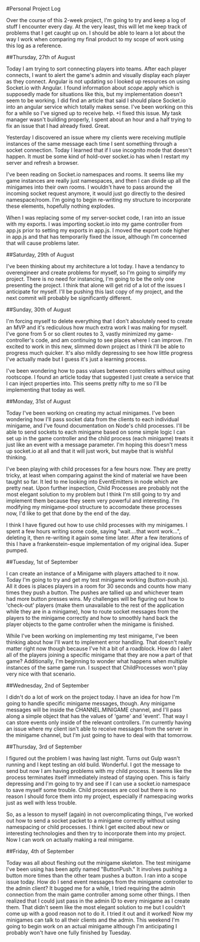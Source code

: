 #Personal Project Log

Over the course of this 2-week project, I'm going to try and keep a log of stuff I encounter every day. At the very least, this will
let me keep track of problems that I get caught up on. I should be able to learn a lot about the way I work when comparing my final
product to my scope of work using this log as a reference.

##Thursday, 27th of August

Today I am trying to sort connecting players into teams. After each player connects, I want to alert the game's admin and visually display each player as they connect. Angular is not updating so I looked up resources on using Socket.io with Angular. I found information about $scope.$apply which is supposedly made for situations like this, but my implementation doesn't seem to be working. I did find an article that said I should place Socket.io into an angular service which totally makes sense. I've been working on this for a while so I've signed up to receive help.
+I fixed this issue. My task manager wasn't building properly, I spent about an hour and a half trying to fix an issue that I had already fixed. Great.

Yesterday I discovered an issue where my clients were receiving mutliple instances of the same message each time I sent something through a socket connection. Today I learned that if I use incognito mode that doesn't happen. It must be some kind of hold-over socket.io has when I restart my server and refresh a browser.

I've been reading on Socket.io namespaces and rooms. It seems like my game instances are really just namespaces, and then I can divide up all the minigames into their own rooms. I wouldn't have to pass around the incoming socket request anymore, it would just go directly to the desired namespace/room. I'm going to begin re-writing my structure to incorporate these elements, hopefully nothing explodes. 

When I was replacing some of my server-socket code, I ran into an issue with my exports. I was importing socket.io into my game controller from app.js prior to setting my exports in app.js. I moved the export code higher in app.js and that has temporarily fixed the issue, although I'm concerned that will cause problems later. 

##Saturday, 29th of August

I've been thinking about my architecture a lot today. I have a tendancy to overengineer and create problems for myself, so I'm going to simplify my project. There is no need for instancing, I'm going to be the only one presenting the project. I think that alone will get rid of a lot of the issues I anticipate for myself. I'll be pushing this last copy of my project, and the next commit will probably be significantly different.

##Sunday, 30th of August

I'm forcing myself to delete everything that I don't absolutely need to create an MVP and it's rediculous how much extra work I was making for myself. I've gone from 5 or so client routes to 3, vastly minimized my game-controller's code, and am continuing to see places where I can improve. I'm excited to work in this new, slimmed down project as I think I'll be able to progress much quicker.
It's also mildly depressing to see how little progress I've actually made but I guess it's just a learning process.

I've been wondering how to pass values between controllers without using rootscope. I found an article today that
suggested I just create a service that I can inject properties into. This seems pretty nifty to me so I'll be implementing
that today as well.

##Monday, 31st of August

Today I've been working on creating my actual minigames. I've been wondering how I'll pass socket data from the clients to each individual minigame,
and I've found documentation on Node's child processes. I'll be able to send sockets to each minigame based on some simple logic I can set up
in the game controller and the child process (each minigame) treats it just like an event with a message parameter. I'm hoping this doesn't
mess up socket.io at all and that it will just work, but maybe that is wishful thinking.

I've been playing with child processes for a few hours now. They are pretty tricky, at least when comparing against the kind of material we have
been taught so far. It led to me looking into EventEmitters in node which are pretty neat. Upon further inspection, Child Processes are probably
not the most elegant solution to my problem but I think I'm still going to try and implement them because they seem very powerful and interesting.
I'm modifying my minigame-pool structure to accomodate these processes now, I'd like to get that done by the end of the day.

I think I have figured out how to use child processes with my minigames. I spent a few hours writing some code, saying "wait....that wont work...",
deleting it, then re-writing it again some time later. After a few iterations of this I have a frankenstein-esque implementation of my original idea.
Super pumped.

##Tuesday, 1st of September

I can create an instance of a Minigame with players attached to it now. Today I'm going to try and get my test minigame working (button-push.js).
All it does is places players in a room for 30 seconds and counts how many times they push a button. The pushes are tallied up and whichever
team had more button presses wins. My challenges will be figuring out how to 'check-out' players (make them unavailable to the rest of
the application while they are in a minigame), how to route socket messages from the players to the minigame correctly and how to
smoothly hand back the player objects to the game controller when the minigame is finished.

While I've been working on implementing my test minigame, I've been thinking about how I'll want to implement error handling. That doesn't really
matter right now though because I've hit a bit of a roadblock. How do I alert all of the players joining a specific minigame that they
are now a part of that game? Additionally, I'm beginning to wonder what happens when multiple instances of the same game run. I suspect
that ChildProcesses won't play very nice with that scenario.

##Wednesday, 2nd of September

I didn't do a lot of work on the project today. I have an idea for how I'm going to handle specific minigame messages, though. Any minigame messages
will be inside the CHANNEL.MINIGAME channel, and I'll pass along a simple object that has the values of 'game' and 'event'. That way I can store events
only inside of the relevant controllers. I'm currently having an issue where my client isn't able to receive messages from the server in the minigame channel,
but I'm just going to have to deal with that tomorrow.

##Thursday, 3rd of September

I figured out the problem I was having last night. Turns out Gulp wasn't running and I kept testing an old build. Wonderful.
I got the message to send but now I am having problems with my child process. It seems like the process terminates itself immediately
instead of staying open. This is fairly depressing and I'm going to try and see if I can use a socket.io namespace to save myself some
trouble. Child processes are cool but there is no reason I should force them into my project, especially if namespacing works just as
well with less trouble.

So, as a lesson to myself (again) in not overcomplicating things, I've worked out how to send a socket packet to a minigame correctly
without using namespacing or child processes. I think I get excited about new or interesting technologies and then try to incorporate
them into my project. Now I can work on actually making a real minigame.

##Friday, 4th of September

Today was all about fleshing out the minigame skeleton. The test minigame I've been using has been aptly named "ButtonPush." It involves
pushing a button more times than the other team pushes a button. I ran into a scope issue today. How do I send event messages from the minigame
controller to the admin client? It bugged me for a while, I tried requiring the admin connection from the main game controller among some other
things. I then realized that I could just pass in the admin ID to every minigame as I create them. That didn't seem like the most
elegant solution to me but I couldn't come up with a good reason not to do it. I tried it out and it worked! Now my minigames can talk
to all their clients and the admin. This weekend I'm going to begin work on an actual minigame although I'm anticipating I probably won't
have one fully finished by Tuesday.


